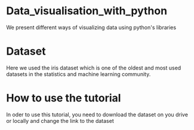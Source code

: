 # Data_visualisation_with_python
We present different ways of visualizing data using python's libraries

# Dataset 
Here we used the iris dataset which is one of the oldest and most used datasets in the statistics and machine learning community.

# How to use the tutorial
In oder to use this tutorial, you need to download the dataset on you drive or locally and change the link to the dataset
